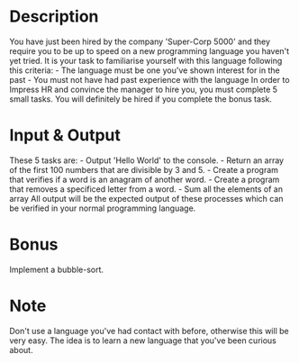 # Description
You have just been hired by the company 'Super-Corp 5000' and they require you to be up to speed on a new programming language you haven't yet tried.
It is your task to familiarise yourself with this language following this criteria:
    - The language must be one you've shown interest for in the past
    - You must not have had past experience with the language
In order to Impress HR and convince the manager to hire you, you must complete 5 small tasks. You will definitely be hired if you complete the bonus task.
# Input & Output
These 5 tasks are:
    - Output 'Hello World' to the console.
    - Return an array of the first 100 numbers that are divisible by 3 and 5.
    - Create a program that verifies if a word is an anagram of another word.
    - Create a program that removes a specificed letter from a word.
    - Sum all the elements of an array
All output will be the expected output of these processes which can be verified in your normal programming language.
# Bonus
Implement a bubble-sort.
# Note
Don't use a language you've had contact with before, otherwise this will be very easy. The idea is to learn a new language that you've been curious about.
